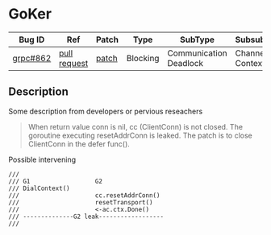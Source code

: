
# GoKer

| Bug ID|  Ref | Patch | Type | SubType | SubsubType |
| ----  | ---- | ----  | ---- | ---- | ---- |
|[grpc#862]|[pull request]|[patch]| Blocking | Communication Deadlock | Channel & Context |

[grpc#862]:(grpc862_test.go)
[patch]:https://github.com/grpc/grpc-go/pull/862/files
[pull request]:https://github.com/grpc/grpc-go/pull/862
 
## Description

Some description from developers or pervious reseachers

> When return value conn is nil, cc (ClientConn) is not closed.
  The goroutine executing resetAddrConn is leaked. The patch is to
  close ClientConn in the defer func().

Possible intervening

```
///
/// G1 					G2
/// DialContext()
/// 					cc.resetAddrConn()
/// 					resetTransport()
/// 					<-ac.ctx.Done()
/// --------------G2 leak------------------
///
```

